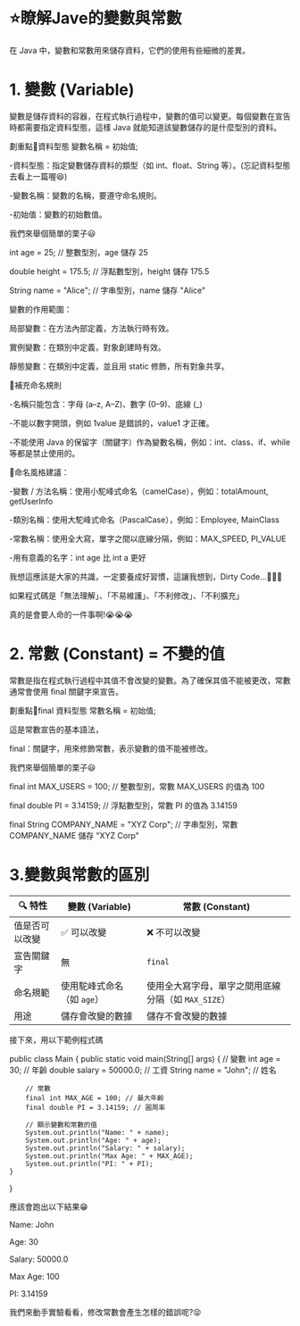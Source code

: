 # ⭐瞭解Jave的變數與常數
在 Java 中，變數和常數用來儲存資料，它們的使用有些細微的差異。

# 1. 變數 (Variable) 
變數是儲存資料的容器，在程式執行過程中，變數的值可以變更。每個變數在宣告時都需要指定資料型態，這樣 Java 就能知道該變數儲存的是什麼型別的資料。

劃重點📌資料型態 變數名稱 = 初始值;

-資料型態：指定變數儲存資料的類型（如 int、float、String 等）。(忘記資料型態去看上一篇喔😆)

-變數名稱：變數的名稱，要遵守命名規則。

-初始值：變數的初始數值。

我們來舉個簡單的栗子😃

int age = 25;         // 整數型別，age 儲存 25

double height = 175.5; // 浮點數型別，height 儲存 175.5

String name = "Alice"; // 字串型別，name 儲存 "Alice"

變數的作用範圍：

局部變數：在方法內部定義，方法執行時有效。

實例變數：在類別中定義，對象創建時有效。

靜態變數：在類別中定義，並且用 static 修飾，所有對象共享。

📌補充命名規則

-名稱只能包含：字母 (a–z, A–Z)、數字 (0–9)、底線 (_)

-不能以數字開頭，例如 1value 是錯誤的，value1 才正確。

-不能使用 Java 的保留字（關鍵字）作為變數名稱，例如：int、class、if、while 等都是禁止使用的。

📌命名風格建議：

-變數 / 方法名稱：使用小駝峰式命名（camelCase），例如：totalAmount, getUserInfo

-類別名稱：使用大駝峰式命名（PascalCase），例如：Employee, MainClass

-常數名稱：使用全大寫，單字之間以底線分隔，例如：MAX_SPEED, PI_VALUE

-用有意義的名字：int age 比 int a 更好

我想這應該是大家的共識，一定要養成好習慣，這讓我想到，Dirty Code...💩💩💩

如果程式碼是「無法理解」、「不易維護」、「不利修改」、「不利擴充」

真的是會要人命的一件事啊!😭😭😭

# 2. 常數 (Constant) = 不變的值
常數是指在程式執行過程中其值不會改變的變數。為了確保其值不能被更改，常數通常會使用 final 關鍵字來宣告。

劃重點📌final 資料型態 常數名稱 = 初始值;

這是常數宣告的基本語法，

final：關鍵字，用來修飾常數，表示變數的值不能被修改。

我們來舉個簡單的栗子😃

final int MAX_USERS = 100;      // 整數型別，常數 MAX_USERS 的值為 100

final double PI = 3.14159;      // 浮點數型別，常數 PI 的值為 3.14159

final String COMPANY_NAME = "XYZ Corp"; // 字串型別，常數 COMPANY_NAME 儲存 "XYZ Corp"

# 3.變數與常數的區別
| 🔍 特性 | 變數 (Variable) | 常數 (Constant) |
|--------|------------------|--------------------|
| 值是否可以改變 | ✅ 可以改變 | ❌ 不可以改變 |
| 宣告關鍵字 | 無 | `final` |
| 命名規範 | 使用駝峰式命名（如 `age`） | 使用全大寫字母，單字之間用底線分隔（如 `MAX_SIZE`） |
| 用途 | 儲存會改變的數據 | 儲存不會改變的數據 |


接下來，用以下範例程式碼

public class Main {
    public static void main(String[] args) {
        // 變數
        int age = 30;  // 年齡
        double salary = 50000.0;  // 工資
        String name = "John"; // 姓名

        // 常數
        final int MAX_AGE = 100; // 最大年齡
        final double PI = 3.14159; // 圓周率

        // 顯示變數和常數的值
        System.out.println("Name: " + name);
        System.out.println("Age: " + age);
        System.out.println("Salary: " + salary);
        System.out.println("Max Age: " + MAX_AGE);
        System.out.println("PI: " + PI);
    }
}

應該會跑出以下結果😁

Name: John

Age: 30

Salary: 50000.0

Max Age: 100

PI: 3.14159

我們來動手實驗看看，修改常數會產生怎樣的錯誤呢?😝



